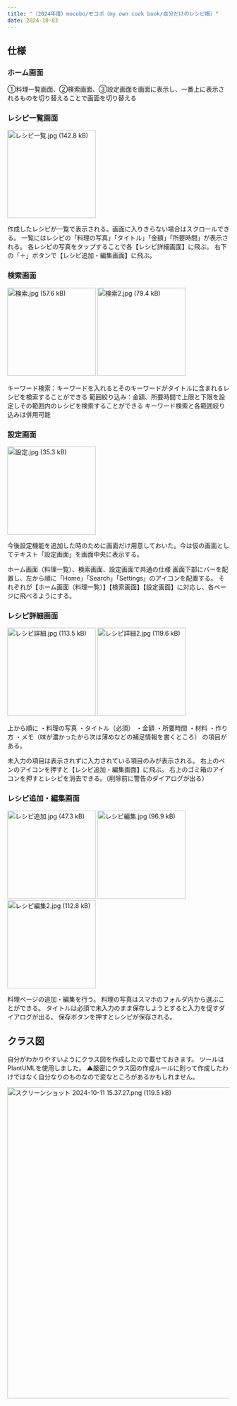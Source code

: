 ```yaml
---
title: "（2024年度）mocobo/モコボ（my own cook book/自分だけのレシピ帳）"
date: 2024-10-03
---
```

<!--more-->

## 仕様
### ホーム画面
①料理一覧画面、②検索画面、③設定画面を画面に表示し、一番上に表示されるものを切り替えることで画面を切り替える

### レシピ一覧画面
<img width="200" alt="レシピ一覧.jpg (142.8 kB)" src="https://img.esa.io/uploads/production/attachments/21530/2024/10/11/166465/e7c0bf03-0ea9-4fb3-9f10-b542202ed997.jpg">

作成したレシピが一覧で表示される。画面に入りきらない場合はスクロールできる。
一覧にはレシピの「料理の写真」「タイトル」「金額」「所要時間」が表示される。
各レシピの写真をタップすることで各【レシピ詳細画面】に飛ぶ。
右下の「＋」ボタンで【レシピ追加・編集画面】に飛ぶ。

### 検索画面
<img width="200" alt="検索.jpg (57.6 kB)" src="https://img.esa.io/uploads/production/attachments/21530/2024/10/11/166465/a1fb2b1c-1e90-499d-859e-8a11972ad3e5.jpg">
<img width="200" alt="検索2.jpg (79.4 kB)" src="https://img.esa.io/uploads/production/attachments/21530/2024/10/11/166465/f6b7e75f-10eb-4178-94ec-28637f3168d6.jpg">


キーワード検索：キーワードを入れるとそのキーワードがタイトルに含まれるレシピを検索することができる
範囲絞り込み：金額、所要時間で上限と下限を設定しその範囲内のレシピを検索することができる
キーワード検索と各範囲絞り込みは併用可能

### 設定画面
<img width="200" alt="設定.jpg (35.3 kB)" src="https://img.esa.io/uploads/production/attachments/21530/2024/10/11/166465/ea30e2ca-ac0d-4896-bed8-8bbb5c566435.jpg">

今後設定機能を追加した時のために画面だけ用意しておいた。今は仮の画面としてテキスト「設定画面」を画面中央に表示する。

ホーム画面（料理一覧）、検索画面、設定画面で共通の仕様
画面下部にバーを配置し、左から順に「Home」「Search」「Settings」のアイコンを配置する。
それぞれが【ホーム画面（料理一覧）】【検索画面】【設定画面】に対応し、各ページに飛べるようにする。

### レシピ詳細画面
<img width="200" alt="レシピ詳細.jpg (113.5 kB)" src="https://img.esa.io/uploads/production/attachments/21530/2024/10/11/166465/3338e250-a2a1-494f-a260-5f4d847ba9ea.jpg">
<img width="200" alt="レシピ詳細2.jpg (119.6 kB)" src="https://img.esa.io/uploads/production/attachments/21530/2024/10/11/166465/1952038f-cfea-4655-875d-1bd814adb27f.jpg">

上から順に
・料理の写真
・タイトル（必須）
・金額
・所要時間
・材料
・作り方
・メモ（味が濃かったから次は薄めなどの補足情報を書くところ）
の項目がある。

未入力の項目は表示されずに入力されている項目のみが表示される。
右上のペンのアイコンを押すと【レシピ追加・編集画面】に飛ぶ。
右上のゴミ箱のアイコンを押すとレシピを消去できる。（削除前に警告のダイアログが出る）

### レシピ追加・編集画面
<img width="200" alt="レシピ追加.jpg (47.3 kB)" src="https://img.esa.io/uploads/production/attachments/21530/2024/10/11/166465/323e2fde-5df6-4274-8ade-47fa8539fc13.jpg">
<img width="200" alt="レシピ編集.jpg (96.9 kB)" src="https://img.esa.io/uploads/production/attachments/21530/2024/10/11/166465/ea643aef-e7fe-45af-8204-26f0c90fd26a.jpg">
<img width="200" alt="レシピ編集2.jpg (112.8 kB)" src="https://img.esa.io/uploads/production/attachments/21530/2024/10/11/166465/ed2c7cb8-3c88-4234-b38d-7716fdab0b20.jpg">

料理ページの追加・編集を行う。
料理の写真はスマホのフォルダ内から選ぶことができる。
タイトルは必須で未入力のまま保存しようとすると入力を促すダイアログが出る。
保存ボタンを押すとレシピが保存される。

## クラス図
自分がわかりやすいようにクラス図を作成したので載せておきます。
ツールはPlantUMLを使用しました。
⚠️厳密にクラス図の作成ルールに則って作成したわけではなく自分なりのものなので変なところがあるかもしれません。

<img width="706" alt="スクリーンショット 2024-10-11 15.37.27.png (119.5 kB)" src="https://img.esa.io/uploads/production/attachments/21530/2024/10/11/166465/6da9414a-1f04-41ed-bb23-07fe49e17da5.png">